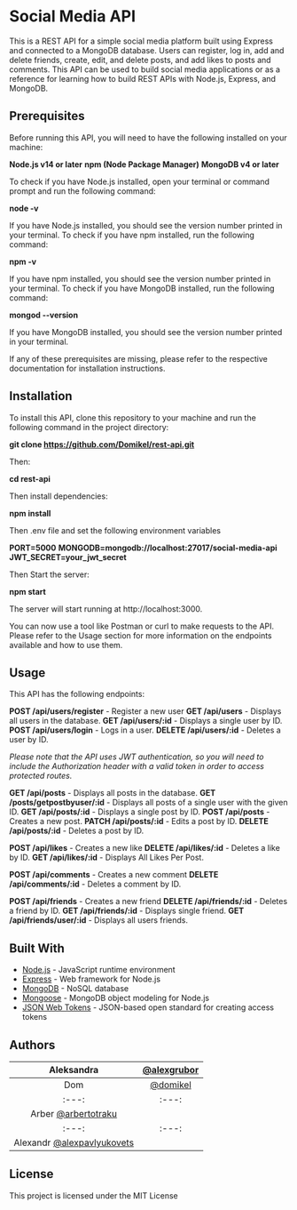 # Social Media API


This is a REST API for a simple social media platform built using Express and connected to a MongoDB database. Users can register, log in, add and delete friends, create, edit, and delete posts, and add likes to posts and comments. This API can be used to build social media applications or as a reference for learning how to build REST APIs with Node.js, Express, and MongoDB.

## Prerequisites

Before running this API, you will need to have the following installed on your machine:

**Node.js v14 or later**
**npm (Node Package Manager)**
**MongoDB v4 or later**

To check if you have Node.js installed, open your terminal or command prompt and run the following command:


**node -v**

If you have Node.js installed, you should see the version number printed in your terminal. To check if you have npm installed, run the following command:


**npm -v**

If you have npm installed, you should see the version number printed in your terminal. To check if you have MongoDB installed, run the following command:



**mongod --version**

If you have MongoDB installed, you should see the version number printed in your terminal.

If any of these prerequisites are missing, please refer to the respective documentation for installation instructions.

## Installation

To install this API, clone this repository to your machine and run the following command in the project directory:

**git clone https://github.com/Domikel/rest-api.git**

Then: 

**cd rest-api**

Then install dependencies:

**npm install**

Then 
.env file and set the following environment variables

**PORT=5000**
**MONGODB=mongodb://localhost:27017/social-media-api**
**JWT_SECRET=your_jwt_secret**

Then 
Start the server:

**npm start**

The server will start running at http://localhost:3000.

You can now use a tool like Postman or curl to make requests to the API. Please refer to the Usage section for more information on the endpoints available and how to use them.

## Usage

This API has the following endpoints:

**POST /api/users/register** - Register a new user
**GET /api/users** - Displays all users in the database.
**GET /api/users/:id** - Displays a single user by ID.
**POST /api/users/login** - Logs in a user.
**DELETE /api/users/:id** - Deletes a user by ID.

*Please note that the API uses JWT authentication, so you will need to include the Authorization header with a valid token in order to access protected routes.*

**GET /api/posts** - Displays all posts in the database.
**GET /posts/getpostbyuser/:id** - Displays all posts of a single user with the given ID.
**GET /api/posts/:id** - Displays a single post by ID.
**POST /api/posts** - Creates a new post.
**PATCH /api/posts/:id** - Edits a post by ID.
**DELETE /api/posts/:id** - Deletes a post by ID.

**POST /api/likes** - Creates a new like
**DELETE /api/likes/:id** - Deletes a like by ID.
**GET /api/likes/:id** - Displays  All Likes Per Post.

**POST /api/comments** - Creates a new comment
**DELETE /api/comments/:id** - Deletes a comment by ID.

**POST /api/friends** - Creates a new friend
**DELETE /api/friends/:id** - Deletes a friend by ID.
**GET /api/friends/:id** - Displays  single friend.
**GET /api/friends/user/:id** - Displays all users friends.

## Built With

* [Node.js](https://nodejs.org/en/) - JavaScript runtime environment
* [Express](https://expressjs.com/) - Web framework for Node.js
* [MongoDB](https://www.mongodb.com/) - NoSQL database
* [Mongoose](https://mongoosejs.com/) - MongoDB object modeling for Node.js
* [JSON Web Tokens](https://jwt.io/) - JSON-based open standard for creating access tokens



## Authors
| Aleksandra | [@alexgrubor](http://github.com/alexgrubor) |
| :---: | :---: |
| Dom | [@domikel](https://github.com/domikel)|
| :---: | :---: |
| Arber  [@arbertotraku](https://github.com/ArberTotraku)|
| :---: | :---: |
| Alexandr  [@alexpavlyukovets](https://github.com/alexpavlyukovets) |




## License

This project is licensed under the MIT License 








